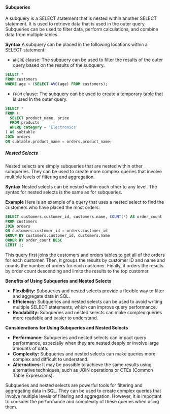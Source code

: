#### Subqueries
A subquery is a SELECT statement that is nested within another SELECT statement. It is used to retrieve data that is used in the outer query. Subqueries can be used to filter data, perform calculations, and combine data from multiple tables.

**Syntax**
A subquery can be placed in the following locations within a SELECT statement:

- `WHERE` clause: The subquery can be used to filter the results of the outer query based on the results of the subquery.

``` SQL
SELECT *
FROM customers
WHERE age > (SELECT AVG(age) FROM customers);
```

- `FROM` clause: The subquery can be used to create a temporary table that is used in the outer query.

``` SQL
SELECT *
FROM (
  SELECT product_name, price
  FROM products
  WHERE category = 'Electronics'
) AS subtable
JOIN orders
ON subtable.product_name = orders.product_name;
```

##### Nested Selects
Nested selects are simply subqueries that are nested within other subqueries. They can be used to create more complex queries that involve multiple levels of filtering and aggregation.

**Syntax**
Nested selects can be nested within each other to any level. The syntax for nested selects is the same as for subqueries.

**Example**
Here is an example of a query that uses a nested select to find the customers who have placed the most orders:

``` SQL
SELECT customers.customer_id, customers.name, COUNT(*) AS order_count
FROM customers
JOIN orders
ON customers.customer_id = orders.customer_id
GROUP BY customers.customer_id, customers.name
ORDER BY order_count DESC
LIMIT 1;
```

This query first joins the customers and orders tables to get all of the orders for each customer. Then, it groups the results by customer ID and name and counts the number of orders for each customer. Finally, it orders the results by order count descending and limits the results to the top customer.

**Benefits of Using Subqueries and Nested Selects**
- **Flexibility:** Subqueries and nested selects provide a flexible way to filter and aggregate data in SQL.
- **Efficiency:** Subqueries and nested selects can be used to avoid writing multiple SELECT statements, which can improve query performance.
- **Readability:** Subqueries and nested selects can make complex queries more readable and easier to understand.

**Considerations for Using Subqueries and Nested Selects**
- **Performance:** Subqueries and nested selects can impact query performance, especially when they are nested deeply or involve large amounts of data.
- **Complexity:** Subqueries and nested selects can make queries more complex and difficult to understand.
- **Alternatives:** It may be possible to achieve the same results using alternative techniques, such as JOIN operations or CTEs (Common Table Expressions).

Subqueries and nested selects are powerful tools for filtering and aggregating data in SQL. They can be used to create complex queries that involve multiple levels of filtering and aggregation. However, it is important to consider the performance and complexity of these queries when using them.